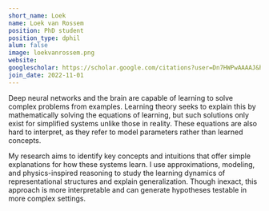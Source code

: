 ```yaml
---
short_name: Loek
name: Loek van Rossem
position: PhD student
position_type: dphil
alum: false
image: loekvanrossem.png
website: 
googlescholar: https://scholar.google.com/citations?user=Dn7HWPwAAAAJ&hl=nl
join_date: 2022-11-01
---
```


Deep neural networks and the brain are capable of learning to solve complex problems from examples. Learning theory seeks to explain this
by mathematically solving the equations of learning, but such solutions only exist for simplified systems unlike those in reality.
These equations are also hard to interpret, as they refer to model parameters rather than learned concepts.

My research aims to identify key concepts and intuitions that offer simple explanations for how these systems learn. I use approximations, modeling, and physics-inspired reasoning to study the learning dynamics of representational structures and explain generalization. Though inexact, this approach is more interpretable and can generate hypotheses testable in more complex settings.
